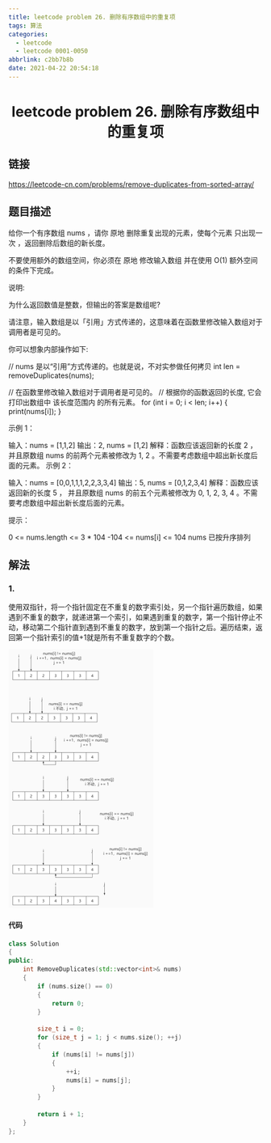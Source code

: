 ```yaml
---
title: leetcode problem 26. 删除有序数组中的重复项
tags: 算法
categories:
  - leetcode
  - leetcode 0001-0050
abbrlink: c2bb7b8b
date: 2021-04-22 20:54:18
---
```


# <center>leetcode problem 26. 删除有序数组中的重复项</center>

## 链接

https://leetcode-cn.com/problems/remove-duplicates-from-sorted-array/



## 题目描述

给你一个有序数组 nums ，请你 原地 删除重复出现的元素，使每个元素 只出现一次 ，返回删除后数组的新长度。

不要使用额外的数组空间，你必须在 原地 修改输入数组 并在使用 O(1) 额外空间的条件下完成。

 

说明:

为什么返回数值是整数，但输出的答案是数组呢?

请注意，输入数组是以「引用」方式传递的，这意味着在函数里修改输入数组对于调用者是可见的。

你可以想象内部操作如下:

// nums 是以“引用”方式传递的。也就是说，不对实参做任何拷贝
int len = removeDuplicates(nums);

// 在函数里修改输入数组对于调用者是可见的。
// 根据你的函数返回的长度, 它会打印出数组中 该长度范围内 的所有元素。
for (int i = 0; i < len; i++) {
    print(nums\[i\]);
}

示例 1：

输入：nums = \[1,1,2\]
输出：2, nums = \[1,2\]
解释：函数应该返回新的长度 2 ，并且原数组 nums 的前两个元素被修改为 1, 2 。不需要考虑数组中超出新长度后面的元素。
示例 2：

输入：nums = \[0,0,1,1,1,2,2,3,3,4\]
输出：5, nums = \[0,1,2,3,4\]
解释：函数应该返回新的长度 5 ， 并且原数组 nums 的前五个元素被修改为 0, 1, 2, 3, 4 。不需要考虑数组中超出新长度后面的元素。


提示：

0 <= nums.length <= 3 * 104
-104 <= nums\[i\] <= 104
nums 已按升序排列



## 解法

### 1.

使用双指针，将一个指针固定在不重复的数字索引处，另一个指针遍历数组，如果遇到不重复的数字，就递进第一个索引，如果遇到重复的数字，第一个指针停止不动，移动第二个指针直到遇到不重复的数字，放到第一个指针之后。遍历结束，返回第一个指针索引的值+1就是所有不重复数字的个数。

<img src="leetcode-problem-26/p26_1.jpg" alt="p26_1" style="zoom:50%;" />

#### 代码

```c++
class Solution 
{
public:
    int RemoveDuplicates(std::vector<int>& nums) 
    {
        if (nums.size() == 0)
        {
            return 0;
        }

        size_t i = 0;
        for (size_t j = 1; j < nums.size(); ++j)
        {
            if (nums[i] != nums[j])
            {
                ++i;
                nums[i] = nums[j];
            }
        }

        return i + 1;
    }
};
```

